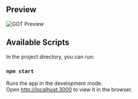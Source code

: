 ## Preview 

![GOT Preview](https://github.com/xQ-zie/Game-Of-Thrones-Database/raw/main/GOT_Preview.jpg "Preview")

## Available Scripts

In the project directory, you can run:

### `npm start`

Runs the app in the development mode.<br>
Open [http://localhost:3000](http://localhost:3000) to view it in the browser.
